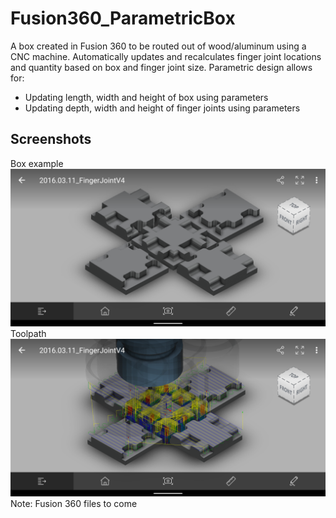 # Fusion360_ParametricBox
A box created in Fusion 360 to be routed out of wood/aluminum using a CNC machine.
Automatically updates and recalculates finger joint locations and quantity based on box and finger joint size.
Parametric design allows for:
- Updating length, width and height of box using parameters
- Updating depth, width and height of finger joints using parameters

## Screenshots
Box example
![Parametric Box](ParametricBox.png)
Toolpath
![CNC Toolpath](CNCToolpath.png)
Note: Fusion 360 files to come
